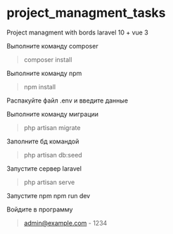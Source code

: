 # project_managment_tasks
Project managment with bords laravel 10 + vue 3

Выполните команду composer
> composer install

Выполните команду npm
> npm install

Распакуйте файл .env и введите данные

Выполните команду миграции
> php artisan migrate

Заполните бд командой
> php artisan db:seed

Запустите сервер laravel
> php artisan serve

Запустите npm
npm run dev

Войдите в программу
> admin@example.com - 1234
